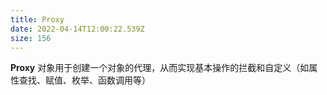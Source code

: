 ```yaml
---
title: Proxy
date: 2022-04-14T12:00:22.539Z
size: 156
---
```

**Proxy** 对象用于创建一个对象的代理，从而实现基本操作的拦截和自定义（如属性查找、赋值、枚举、函数调用等）

